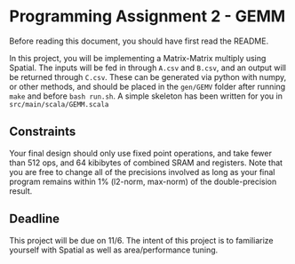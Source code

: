 # Programming Assignment 2 - GEMM
Before reading this document, you should have first read the README.

In this project, you will be implementing a Matrix-Matrix multiply using Spatial. The inputs will be fed in through `A.csv` and `B.csv`, and an output will be returned through `C.csv`. These can be generated via python with numpy, or other methods, and should be placed in the `gen/GEMV` folder after running `make` and before `bash run.sh`. A simple skeleton has been written for you in `src/main/scala/GEMM.scala`


## Constraints
Your final design should only use fixed point operations, and take fewer than 512 ops, and 64 kibibytes of combined SRAM and registers.
Note that you are free to change all of the precisions involved as long as your final program remains within 1% (l2-norm, max-norm) of the double-precision result.

## Deadline
This project will be due on 11/6. The intent of this project is to familiarize yourself with Spatial as well as area/performance tuning.
